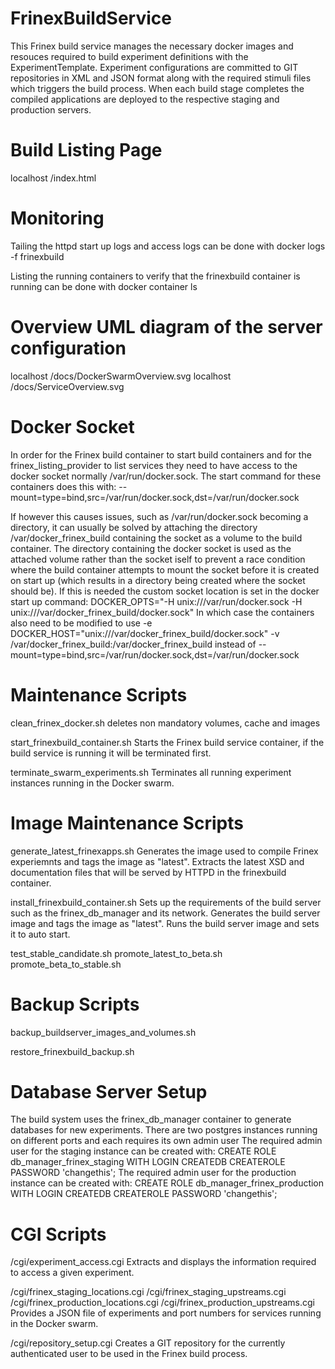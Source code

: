# FrinexBuildService

This Frinex build service manages the necessary docker images and resouces required to build experiment definitions with the ExperimentTemplate.
Experiment configurations are committed to GIT repositories in XML and JSON format along with the required stimuli files which triggers the build process.
When each build stage completes the compiled applications are deployed to the respective staging and production servers.

# Build Listing Page

 localhost /index.html

# Monitoring

Tailing the httpd start up logs and access logs can be done with
docker logs -f frinexbuild

Listing the running containers to verify that the frinexbuild container is running can be done with
docker container ls

# Overview  UML diagram of the server configuration

localhost /docs/DockerSwarmOverview.svg
localhost /docs/ServiceOverview.svg

# Docker Socket
In order for the Frinex build container to start build containers and for the frinex_listing_provider to list services they need to have access to the docker socket normally /var/run/docker.sock. 
The start command for these containers does this with: --mount=type=bind,src=/var/run/docker.sock,dst=/var/run/docker.sock

If however this causes issues, such as /var/run/docker.sock becoming a directory, it can usually be solved by attaching the directory /var/docker_frinex_build containing the socket as a volume to the build container. The directory containing the docker socket is used as the attached volume rather than the socket iself to prevent a race condition where the build container attempts to mount the socket before it is created on start up (which results in a directory being created where the socket should be).
If this is needed the custom socket location is set in the docker start up command:
DOCKER_OPTS="-H unix:///var/run/docker.sock -H unix:///var/docker_frinex_build/docker.sock"
In which case the containers also need to be modified to use -e DOCKER_HOST="unix:///var/docker_frinex_build/docker.sock" -v /var/docker_frinex_build:/var/docker_frinex_build instead of --mount=type=bind,src=/var/run/docker.sock,dst=/var/run/docker.sock

# Maintenance Scripts

clean_frinex_docker.sh
    deletes non mandatory volumes, cache and images

start_frinexbuild_container.sh
    Starts the Frinex build service container, if the build service is running it will be terminated first.

terminate_swarm_experiments.sh
    Terminates all running experiment instances running in the Docker swarm.

# Image Maintenance Scripts

generate_latest_frinexapps.sh
    Generates the image used to compile Frinex experiemnts and tags the image as "latest".
    Extracts the latest XSD and documentation files that will be served by HTTPD in the frinexbuild container.

install_frinexbuild_container.sh
    Sets up the requirements of the build server such as the frinex_db_manager and its network.
    Generates the build server image and tags the image as "latest".
    Runs the build server image and sets it to auto start.

test_stable_candidate.sh
promote_latest_to_beta.sh
promote_beta_to_stable.sh

# Backup Scripts

backup_buildserver_images_and_volumes.sh

restore_frinexbuild_backup.sh

# Database Server Setup
The build system uses the frinex_db_manager container to generate databases for new experiments.
There are two postgres instances running on different ports and each requires its own admin user
The required admin user for the staging instance can be created with:
CREATE ROLE db_manager_frinex_staging WITH LOGIN CREATEDB CREATEROLE PASSWORD 'changethis';
The required admin user for the production instance can be created with:
CREATE ROLE db_manager_frinex_production WITH LOGIN CREATEDB CREATEROLE PASSWORD 'changethis';

# CGI Scripts
/cgi/experiment_access.cgi
    Extracts and displays the information required to access a given experiment.

/cgi/frinex_staging_locations.cgi
/cgi/frinex_staging_upstreams.cgi
/cgi/frinex_production_locations.cgi
/cgi/frinex_production_upstreams.cgi
    Provides a JSON file of experiments and port numbers for services running in the Docker swarm.

/cgi/repository_setup.cgi
    Creates a GIT repository for the currently authenticated user to be used in the Frinex build process.
